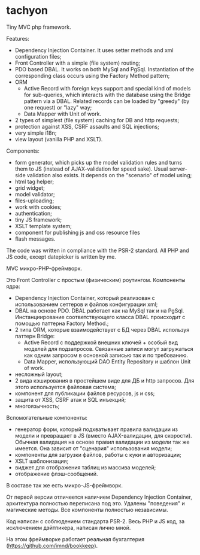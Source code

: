 # tachyon

Tiny MVC php framework.

Features:
- Dependency Injection Container. It uses setter methods and xml configuration files;
- Front Controller with a simple (file system) routing;
- PDO based DBAL. It works on both MySql and PgSql. Instantiation of the corresponding class occurs using the Factory Method pattern;
- ORM 
    - Active Record with foreign keys support and special kind of models for sub-queries, which interacts with the database using the Bridge pattern via a DBAL. Related records can be loaded by "greedy" (by one request) or "lazy" way;
    - Data Mapper with Unit of work. 
- 2 types of simplest (file system) caching for DB and http requests;
- protection against XSS, CSRF assaults and SQL injections;
- very simple i18n;
- view layout (vanilla PHP and XSLT).

Components:
- form generator, which picks up the model validation rules and turns them to JS (instead of AJAX-validation for speed sake). Usual server-side validation also exists. It depends on the "scenario" of model using;
- html tag helper;
- grid widget;
- model validator;
- files-uploading;
- work with cookies;
- authentication;
- tiny JS framework;
- XSLT template system;
- component for publishing js and css resource files
- flash messages.

The code was written in compliance with the PSR-2 standard.
All PHP and JS code, except datepicker is written by me.


MVC микро-PHP-фреймворк.

Это Front Controller с простым (физическим) роутингом.
Компоненты ядра:
- Dependency Injection Container, который реализован с использованием сеттеров и файлов конфигурации xml;
- DBAL на основе PDO. DBAL работает как на MySql так и на PgSql. Инстанциирование соответствующего класса DBAL происходит с помощью паттерна Factory Method.;
- 2 типа ORM, которые взаимодействует с БД через DBAL используя паттерн Bridge: 
  - Active Record с поддержкой внешних ключей + особый вид моделей для подзапросов. Связанные записи могут загружаться как одним запросом в основной записью так и по требованию.
  - Data Mapper, использующий DAO Entity Repository и шаблон Unit of work.
- несложный layout;
- 2 вида кэширования в простейшем виде для ДБ и http запросов. Для этого используется файловая система;
- компонент для публикации файлов ресурсов, js и css;
- защита от XSS, CSRF атак и SQL инъекций;
- многоязычность;

Вспомогательные компоненты:
- генератор форм, который подхватывает правила валидации из модели и превращает в JS (вместо AJAX-валидации, для скорости). Обычная валидация на основе правил валидации из модели так же имеется. Она зависит от "сценария" использования модели;
- компоненты для загрузки файлов, работы с куки и авторизации;
- XSLT шаблонизация;
- виджет для отображения таблиц из массива моделей;
- отображение флэш-сообщений.

В составе так же есть микро-JS-фреймворк.

От первой версии отличеется наличием Dependency Injection Container, архитектура полностью переписана под это. Удалены "поведения" и магические методы. Все компоненты полностью независимы.

Код написан с соблюдением стандарта PSR-2.
Весь PHP и JS код, за исключением дэйтпикера, написан лично мной.

На этом фреймворке работает реальная бухгалтерия  (https://github.com/imnd/bookkeep).

